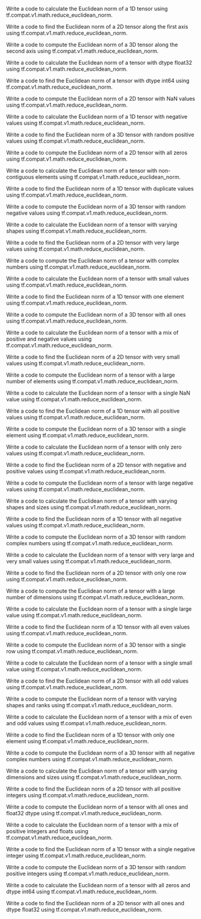 Write a code to calculate the Euclidean norm of a 1D tensor using tf.compat.v1.math.reduce_euclidean_norm.

Write a code to find the Euclidean norm of a 2D tensor along the first axis using tf.compat.v1.math.reduce_euclidean_norm.

Write a code to compute the Euclidean norm of a 3D tensor along the second axis using tf.compat.v1.math.reduce_euclidean_norm.

Write a code to calculate the Euclidean norm of a tensor with dtype float32 using tf.compat.v1.math.reduce_euclidean_norm.

Write a code to find the Euclidean norm of a tensor with dtype int64 using tf.compat.v1.math.reduce_euclidean_norm.

Write a code to compute the Euclidean norm of a 2D tensor with NaN values using tf.compat.v1.math.reduce_euclidean_norm.

Write a code to calculate the Euclidean norm of a 1D tensor with negative values using tf.compat.v1.math.reduce_euclidean_norm.

Write a code to find the Euclidean norm of a 3D tensor with random positive values using tf.compat.v1.math.reduce_euclidean_norm.

Write a code to compute the Euclidean norm of a 2D tensor with all zeros using tf.compat.v1.math.reduce_euclidean_norm.

Write a code to calculate the Euclidean norm of a tensor with non-contiguous elements using tf.compat.v1.math.reduce_euclidean_norm.

Write a code to find the Euclidean norm of a 1D tensor with duplicate values using tf.compat.v1.math.reduce_euclidean_norm.

Write a code to compute the Euclidean norm of a 3D tensor with random negative values using tf.compat.v1.math.reduce_euclidean_norm.

Write a code to calculate the Euclidean norm of a tensor with varying shapes using tf.compat.v1.math.reduce_euclidean_norm.

Write a code to find the Euclidean norm of a 2D tensor with very large values using tf.compat.v1.math.reduce_euclidean_norm.

Write a code to compute the Euclidean norm of a tensor with complex numbers using tf.compat.v1.math.reduce_euclidean_norm.

Write a code to calculate the Euclidean norm of a tensor with small values using tf.compat.v1.math.reduce_euclidean_norm.

Write a code to find the Euclidean norm of a 1D tensor with one element using tf.compat.v1.math.reduce_euclidean_norm.

Write a code to compute the Euclidean norm of a 3D tensor with all ones using tf.compat.v1.math.reduce_euclidean_norm.

Write a code to calculate the Euclidean norm of a tensor with a mix of positive and negative values using tf.compat.v1.math.reduce_euclidean_norm.

Write a code to find the Euclidean norm of a 2D tensor with very small values using tf.compat.v1.math.reduce_euclidean_norm.

Write a code to compute the Euclidean norm of a tensor with a large number of elements using tf.compat.v1.math.reduce_euclidean_norm.

Write a code to calculate the Euclidean norm of a tensor with a single NaN value using tf.compat.v1.math.reduce_euclidean_norm.

Write a code to find the Euclidean norm of a 1D tensor with all positive values using tf.compat.v1.math.reduce_euclidean_norm.

Write a code to compute the Euclidean norm of a 3D tensor with a single element using tf.compat.v1.math.reduce_euclidean_norm.

Write a code to calculate the Euclidean norm of a tensor with only zero values using tf.compat.v1.math.reduce_euclidean_norm.

Write a code to find the Euclidean norm of a 2D tensor with negative and positive values using tf.compat.v1.math.reduce_euclidean_norm.

Write a code to compute the Euclidean norm of a tensor with large negative values using tf.compat.v1.math.reduce_euclidean_norm.

Write a code to calculate the Euclidean norm of a tensor with varying shapes and sizes using tf.compat.v1.math.reduce_euclidean_norm.

Write a code to find the Euclidean norm of a 1D tensor with all negative values using tf.compat.v1.math.reduce_euclidean_norm.

Write a code to compute the Euclidean norm of a 3D tensor with random complex numbers using tf.compat.v1.math.reduce_euclidean_norm.

Write a code to calculate the Euclidean norm of a tensor with very large and very small values using tf.compat.v1.math.reduce_euclidean_norm.

Write a code to find the Euclidean norm of a 2D tensor with only one row using tf.compat.v1.math.reduce_euclidean_norm.

Write a code to compute the Euclidean norm of a tensor with a large number of dimensions using tf.compat.v1.math.reduce_euclidean_norm.

Write a code to calculate the Euclidean norm of a tensor with a single large value using tf.compat.v1.math.reduce_euclidean_norm.

Write a code to find the Euclidean norm of a 1D tensor with all even values using tf.compat.v1.math.reduce_euclidean_norm.

Write a code to compute the Euclidean norm of a 3D tensor with a single row using tf.compat.v1.math.reduce_euclidean_norm.

Write a code to calculate the Euclidean norm of a tensor with a single small value using tf.compat.v1.math.reduce_euclidean_norm.

Write a code to find the Euclidean norm of a 2D tensor with all odd values using tf.compat.v1.math.reduce_euclidean_norm.

Write a code to compute the Euclidean norm of a tensor with varying shapes and ranks using tf.compat.v1.math.reduce_euclidean_norm.

Write a code to calculate the Euclidean norm of a tensor with a mix of even and odd values using tf.compat.v1.math.reduce_euclidean_norm.

Write a code to find the Euclidean norm of a 1D tensor with only one element using tf.compat.v1.math.reduce_euclidean_norm.

Write a code to compute the Euclidean norm of a 3D tensor with all negative complex numbers using tf.compat.v1.math.reduce_euclidean_norm.

Write a code to calculate the Euclidean norm of a tensor with varying dimensions and sizes using tf.compat.v1.math.reduce_euclidean_norm.

Write a code to find the Euclidean norm of a 2D tensor with all positive integers using tf.compat.v1.math.reduce_euclidean_norm.

Write a code to compute the Euclidean norm of a tensor with all ones and float32 dtype using tf.compat.v1.math.reduce_euclidean_norm.

Write a code to calculate the Euclidean norm of a tensor with a mix of positive integers and floats using tf.compat.v1.math.reduce_euclidean_norm.

Write a code to find the Euclidean norm of a 1D tensor with a single negative integer using tf.compat.v1.math.reduce_euclidean_norm.

Write a code to compute the Euclidean norm of a 3D tensor with random positive integers using tf.compat.v1.math.reduce_euclidean_norm.

Write a code to calculate the Euclidean norm of a tensor with all zeros and dtype int64 using tf.compat.v1.math.reduce_euclidean_norm.

Write a code to find the Euclidean norm of a 2D tensor with all ones and dtype float32 using tf.compat.v1.math.reduce_euclidean_norm.
